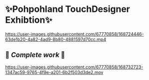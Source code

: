 # ✨Pohpohland TouchDesigner Exhibtion✨
https://user-images.githubusercontent.com/67770858/168724446-63de1b20-4a82-4ad9-8b80-4881597d70cc.mp4

## :crystal_ball: *Complete work* :crystal_ball:
https://user-images.githubusercontent.com/67770858/168732723-1347ac59-9765-4f9e-a201-6b2f503d3de2.mov




